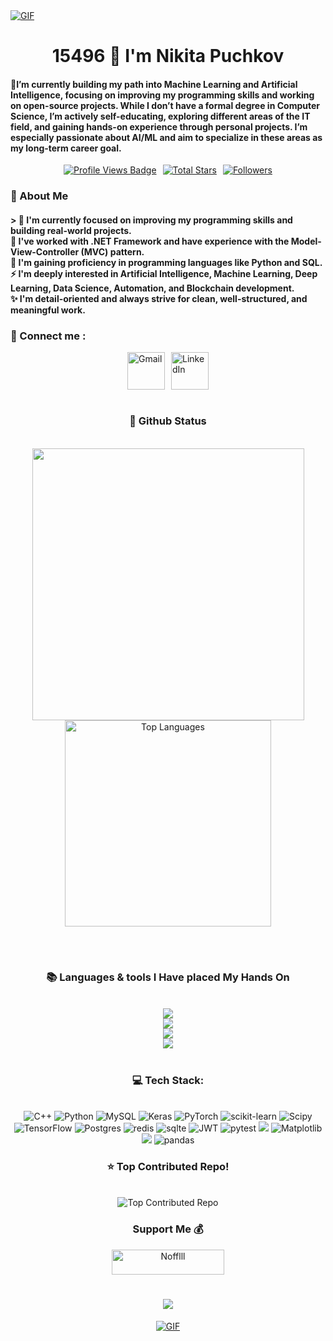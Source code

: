 
<!-- MasterHead -->
<a href="">
  <img src="https://github.com/Nofflll/media/blob/main/hacking-computer-screen-2.gif" alt="GIF" style="width:auto; height:auto"/>
</a>


<!-- Greeting -->
</h1>
<h1 align="center">15496 🙏 I'm Nikita Puchkov</h1>

<h4 align="left">🌟I’m currently building my path into Machine Learning and Artificial Intelligence, focusing on improving my programming skills and working on open-source projects.
While I don’t have a formal degree in Computer Science, I’m actively self-educating, exploring different areas of the IT field, and gaining hands-on experience through personal projects.
I’m especially passionate about AI/ML and aim to specialize in these areas as my long-term career goal.</h4>


<div align="center">
<div style="display: flex; justify-content: center; gap: 10px;">
<!-- Profile Views -->
  <a href="https://github.com/Nofflll" target="_blank">
    <img src="https://komarev.com/ghpvc/?username=Nofflll&label=Profile%20views&color=5e81ac&style=for-the-badge&logo=github&logoColor=white&Color=black" 
       alt="Profile Views Badge" /></a>

<!-- Total Stars with GitHub Logo -->
  <a href="https://github.com/Nofflll?tab=repositories&sort=stargazers" target="_blank">
    <img alt="Total Stars" title="Total stars on GitHub"
       src="https://img.shields.io/github/stars/Nofflll?style=for-the-badge&label=Stars&color=bf616a&logo=github" /></a>

<!-- Followers with GitHub Logo -->
  <a href="https://github.com/Nofflll?tab=followers" target="_blank">
    <img alt="Followers" title="Follow me on GitHub"
       src="https://img.shields.io/github/followers/Nofflll?style=for-the-badge&label=Followers&color=5e81ac&logo=github" />
</a>

</div>



<!-- about me -->
<h3 align="left">💫 About Me</h3>
<h4 align="left">>
🌱 I'm currently focused on improving my programming skills and building real-world projects.</br>
🔭 I've worked with .NET Framework and have experience with the Model-View-Controller (MVC) pattern.</br>
💬 I'm gaining proficiency in programming languages like Python and SQL.</br>
⚡ I'm deeply interested in Artificial Intelligence, Machine Learning, Deep Learning, Data Science, Automation, and Blockchain development.</br>
✨ I'm detail-oriented and always strive for clean, well-structured, and meaningful work.</h4>
<div align="left">  


  <h3>🧲 Connect me :</h3>
  <div style="display: flex; justify-content: center; gap: 10px;">
  <a href="nikitapuchkov2017@gmail.com">
  <img width="60px" src="https://play-lh.googleusercontent.com/MaRCSacmqLlbSST5m_sJUb_tE9pTresHYgwpd4gInpcj_NVGbjLCnTe96Yx5zz893bA=w480-h960" alt="Gmail" /></a> 
  
  <a href="https://www.linkedin.com/in/nikita-puchkov-598728370?lipi=urn%3Ali%3Apage%3Ad_flagship3_profile_view_base_contact_details%3BdjvUWDVQTSOj3D6PMzYYsQ%3D%3D" target="_blank">
    <img width="60px" src="https://cdn-icons-png.freepik.com/256/2496/2496097.png?semt=ais_hybrid" alt="LinkedIn" /></a> 
</div>
<br/>




<!-- git stat-->
<h3 align="center">🌱 Github Status</h3>
<br>
<div align="center">
  <img width="435" src="https://github-readme-stats.vercel.app/api?username=Nofflll&count_private=true&show_icons=true&theme=nord&rank_icon=github&border_radius=10"/>
  <img width="330" src="https://github-readme-stats.vercel.app/api/top-langs/?username=Nofflll&theme=nord&hide_border=false&include_all_commits=false&count_private=false&layout=compact" alt="Top Languages">
  
<!-- Proudly created with GPRM ( https://gprm.itsvg.in ) -->
  
</div>

<br/><br/>



<!-- lang-->
<h3 align="center">📚 Languages & tools I Have placed My Hands On </h3>

<br/>

<div align="center">
  <img src="https://skillicons.dev/icons?i=anaconda,autocad,bash,cpp,cmake" /><br>
    <img src="https://skillicons.dev/icons?i=docker,fastapi,flask,git,html,matlab" /><br>
    <img src="https://skillicons.dev/icons?i=mongodb,mysql,postgres,postman,py,pytorch" /><br>
    <img src="https://skillicons.dev/icons?i=qt,sqlite,sklearn,selenium,tensorflow" /><br>
</div>

<br/>




<!-- top repo and teck stack-->
<div align="center">
  <div style="display: flex; justify-content: center; gap: 10px;">
    </a>
</div>

  
  <h3>💻 Tech Stack:</h3>
     <br/>
  <div align="center">
  <img src="https://img.shields.io/badge/c++-%2300599C.svg?style=for-the-badge&logo=c%2B%2B&logoColor=white" alt="C++" />
  <img src="https://img.shields.io/badge/python-3670A0?style=for-the-badge&logo=python&logoColor=ffdd54" alt="Python" />
  <img src="https://img.shields.io/badge/mysql-4479A1.svg?style=for-the-badge&logo=mysql&logoColor=white" alt="MySQL" />
  <img src="https://img.shields.io/badge/Keras-%23D00000.svg?style=for-the-badge&logo=Keras&logoColor=white" alt="Keras" />
  <img src="https://img.shields.io/badge/PyTorch-%23EE4C2C.svg?style=for-the-badge&logo=PyTorch&logoColor=white" alt="PyTorch" />
  <img src="https://img.shields.io/badge/scikit--learn-%23F7931E.svg?style=for-the-badge&logo=scikit-learn&logoColor=white" alt="scikit-learn" />
  <img src="https://img.shields.io/badge/SciPy-%230C55A5.svg?style=for-the-badge&logo=scipy&logoColor=%white" alt="Scipy" />
  <img src="https://img.shields.io/badge/TensorFlow-%23FF6F00.svg?style=for-the-badge&logo=TensorFlow&logoColor=white" alt="TensorFlow" />
  <img src="https://img.shields.io/badge/postgres-%23316192.svg?style=for-the-badge&logo=postgresql&logoColor=white" alt="Postgres" />
  <img src="https://img.shields.io/badge/redis-%23DD0031.svg?style=for-the-badge&logo=redis&logoColor=white" alt="redis" />
  <img src="https://img.shields.io/badge/sqlite-%2307405e.svg?style=for-the-badge&logo=sqlite&logoColor=white" alt=sqlte />
  <img src="https://img.shields.io/badge/JWT-black?style=for-the-badge&logo=JSON%20web%20tokens" alt="JWT" />
  <img src="https://img.shields.io/badge/pytest-%23ffffff.svg?style=for-the-badge&logo=pytest&logoColor=2f9fe3" alt="pytest" />
  <img src="https://img.shields.io/badge/Qt-%23217346.svg?style=for-the-badge&logo=Qt&logoColor=white" atl="QT" />
  <img src="https://img.shields.io/badge/Matplotlib-%23ffffff.svg?style=for-the-badge&logo=Matplotlib&logoColor=black" alt="Matplotlib" />
  <img src="https://img.shields.io/badge/numpy-%23013243.svg?style=for-the-badge&logo=numpy&logoColor=white" atl="numpy" />
  <img src="https://img.shields.io/badge/pandas-%23150458.svg?style=for-the-badge&logo=pandas&logoColor=white" alt="pandas" />
  </div>
  <div align="center"> 
  </div>



<h3>⭐ Top Contributed Repo!</h3>
       <br/>
      <img src="https://github-contributor-stats.vercel.app/api?username=Noffll&limit=5&theme=transparent&combine_all_yearly_contributions=true" alt="Top Contributed Repo">
      <br/>




<!-- support -->
<h3 align="center">Support Me 💰 </h3>

<p align="center">
  <a href="https://buymeacoffee.com/nikitapuch4"> <img align="center" src="https://cdn.buymeacoffee.com/buttons/v2/default-yellow.png" height="40" width="180" alt="Nofflll" /></a>


<h1 align="center">
    <img src="https://readme-typing-svg.herokuapp.com/?font=Righteous&size=35&center=true&vCenter=true&width=800&height=70&duration=4000&lines=Thank+You!+👍;+for+your+visit+📱+!;" />
</h1>



<!-- ending-->
<a href=""><img src="" alt="GIF" style="width:auto; height:auto"/></a>

